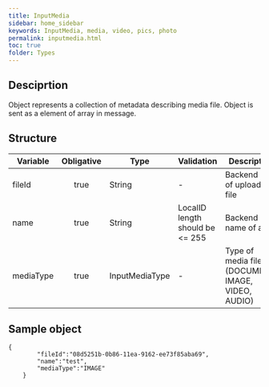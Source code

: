 ```yaml
---
title: InputMedia
sidebar: home_sidebar
keywords: InputMedia, media, video, pics, photo
permalink: inputmedia.html
toc: true
folder: Types
---
```


## Desciprtion

<p> Object represents a collection of metadata describing media file. Object is sent as a element of array in message.
</p>

## Structure

| Variable  | Obligative  | Type| Validation| Description
|---|:---:|---|---|---|
| fileId | true | String | - |Backend ID of uploaded file |
| name | true |  String |LocalID length should be <= 255  | Backend name of a file |
| mediaType  | true |  InputMediaType | -| Type of media file (DOCUMENT, IMAGE, VIDEO, AUDIO) |

## Sample object

```
{
 		"fileId":"08d5251b-0b86-11ea-9162-ee73f85aba69",
 		"name":"test",
 		"mediaType":"IMAGE"
 	}
```